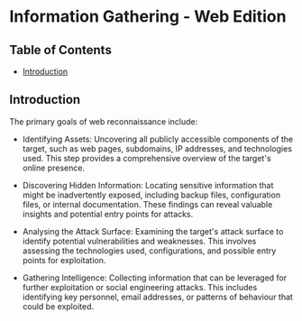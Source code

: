 # Information Gathering - Web Edition

## Table of Contents
- [Introduction](#introduction)

## Introduction

The primary goals of web reconnaissance include:

- Identifying Assets: Uncovering all publicly accessible components of the target, such as web 
pages, subdomains, IP addresses, and technologies used. This step provides a comprehensive overview 
of the target's online presence.

- Discovering Hidden Information: Locating sensitive information that might be inadvertently 
exposed, including backup files, configuration files, or internal documentation. These findings can 
reveal valuable insights and potential entry points for attacks.

- Analysing the Attack Surface: Examining the target's attack surface to identify potential 
vulnerabilities and weaknesses. This involves assessing the technologies used, configurations, and 
possible entry points for exploitation.

- Gathering Intelligence: Collecting information that can be leveraged for further exploitation or 
social engineering attacks. This includes identifying key personnel, email addresses, or patterns 
of behaviour that could be exploited.


